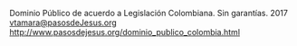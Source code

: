 Dominio Público de acuerdo a Legislación Colombiana. Sin garantías.
2017 vtamara@pasosdeJesus.org	
http://www.pasosdejesus.org/dominio_publico_colombia.html


